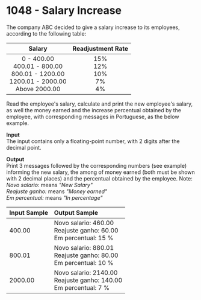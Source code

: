 # 1048 - Salary Increase

The company ABC decided to give a salary increase to its employees, according to the following table:

| Salary                                                                                            | Readjustment Rate                     |
|:-------------------------------------------------------------------------------------------------:|:-------------------------------------:|
| 0 - 400.00 <br> 400.01 - 800.00 <br> 800.01 - 1200.00 <br> 1200.01 - 2000.00 <br> Above 2000.00   | 15% <br> 12% <br> 10% <br> 7% <br> 4% |

Read the employee's salary, calculate and print the new employee's salary, as well the money earned and the increase percentual obtained by the employee, with corresponding messages in Portuguese, as the below example.

**Input**<br>
The input contains only a floating-point number, with 2 digits after the decimal point.

**Output**<br>
Print 3 messages followed by the corresponding numbers (see example) informing the new salary, the among of money earned (both must be shown with 2 decimal places) and the percentual obtained by the employee. Note:<br>
*Novo salario:*  means *"New Salary"*<br>
*Reajuste ganho:* means *"Money earned"*<br>
*Em percentual:* means *"In percentage"*<br>

| Input Sample  | Output Sample                                                                 |
|:--------------|:------------------------------------------------------------------------------|
| 400.00        | Novo salario: 460.00  <br> Reajuste ganho: 60.00  <br> Em percentual: 15 %    |
| 800.01        | Novo salario: 880.01  <br> Reajuste ganho: 80.00  <br> Em percentual: 10 %    |
| 2000.00       | Novo salario: 2140.00 <br> Reajuste ganho: 140.00 <br> Em percentual: 7 %     |